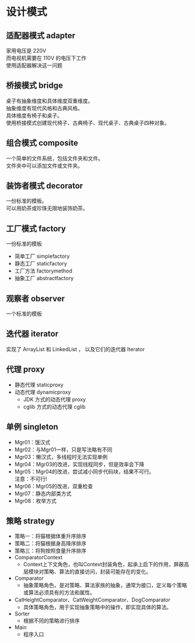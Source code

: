 # 设计模式

## 适配器模式 adapter
家用电压是 220V <br>
而电视机需要在 110V 的电压下工作<br>
使用适配器解决这一问题

## 桥接模式 bridge
桌子有抽象维度和具体维度双重维度。<br>
抽象维度有现代风格和古典风格。<br>
具体维度有椅子和桌子。<br>
使用桥接模式创建现代椅子、古典椅子、现代桌子、古典桌子四种对象。

## 组合模式 composite
一个简单的文件系统，包括文件夹和文件。<br>
文件夹中可以添加文件或文件夹。

## 装饰者模式 decorator
一份标准的模板。<br>
可以用奶茶或珍珠无限地装饰奶茶。

## 工厂模式 factory
一份标准的模板
- 简单工厂 simplefactory
- 静态工厂 staticfactory
- 工厂方法 factorymethod
- 抽象工厂 abstractfactory

## 观察者 observer
一个标准的模板

## 迭代器 iterator
实现了 ArrayList 和 LinkedList ， 以及它们的迭代器 Iterator

## 代理 proxy
- 静态代理 staticproxy
- 动态代理 dynamicproxy
  - JDK 方式的动态代理 proxy
  - cglib 方式的动态代理 cglib

## 单例 singleton
- Mgr01：饿汉式
- Mgr02：与Mgr01一样，只是写法略有不同
- Mgr03：懒汉式，多线程时无法实现单例
- Mgr04：Mgr03的改进，实现线程同步，但是效率会下降
- Mgr05：Mgr04的改进，尝试减小同步代码块，结果不可行。<br>
  注意：不可行!
- Mgr06：Mgr05的改进，双重检查
- Mgr07：静态内部类方式
- Mgr08：枚举方式

## 策略 strategy
- 策略一：将猫根据体重升序排序
- 策略二：将猫根据身高降序排序
- 策略三：将狗按照食量升序排序
- ComparatorContext
    - Context上下文角色，也叫Context封装角色，起承上启下的作用，屏蔽高层模块对策略、算法的直接访问，封装可能存在的变化。
- Comparator
    - 抽象策略角色，是对策略、算法家族的抽象，通常为接口，定义每个策略或算法必须具有的方法和属性。
- CatHeightComparator、CatWeightComparator、DogComparator
    - 具体策略角色，用于实现抽象策略中的操作，即实现具体的算法。
- Sorter
    - 根据不同的策略进行排序
- Main
    - 程序入口